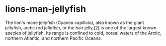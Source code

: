 # lions-man-jellyfish
The lion's mane jellyfish (Cyanea capillata), also known as the giant jellyfish, arctic red jellyfish, or the hair jelly,[2] is one of the largest known species of jellyfish. Its range is confined to cold, boreal waters of the Arctic, northern Atlantic, and northern Pacific Oceans.
